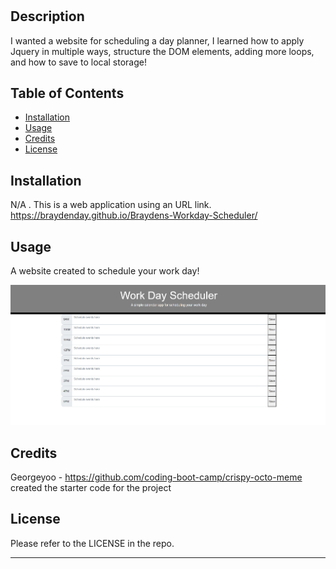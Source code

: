 # <Braydens-WorkdayScheduler-Module-5-Challenge>

## Description

I wanted a website for scheduling a day planner, I learned how to apply Jquery in multiple ways, structure the DOM elements, adding more loops, and how to save to local storage!

## Table of Contents

- [Installation](#installation)
- [Usage](#usage)
- [Credits](#credits)
- [License](#license)

## Installation

N/A . This is a web application using an URL link. https://braydenday.github.io/Braydens-Workday-Scheduler/

## Usage

A website created to schedule your work day!

![workday-scheduler](/Assets/Screenshot1.png?raw=true "Work Day Scheduler")

## Credits
Georgeyoo - https://github.com/coding-boot-camp/crispy-octo-meme created the starter code for the project

## License

Please refer to the LICENSE in the repo.

---